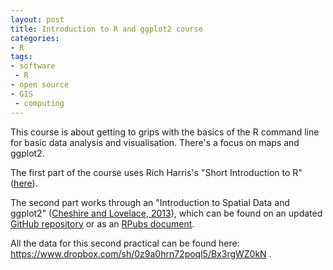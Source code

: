 ```yaml
---
layout: post
title: Introduction to R and ggplot2 course  
categories:
- R
tags:
- software
 - R
- open source
- GIS
 - computing
---
```

This course is about getting to grips with the basics of the R command line
for basic data analysis and visualisation. There's a focus on maps and ggplot2.

The first part of the course uses Rich Harris's "Short Introduction to R" 
([here](http://www.social-statistics.org/wp-content/uploads/2012/12/intro_to_R1.pdf)).

The second part works through an "Introduction to Spatial Data and ggplot2" ([Cheshire
and Lovelace, 2013](https://github.com/Robinlovelace/Creating-maps-in-R/blob/master/intro-spatial-rl.pdf)),
which can be found on an updated [GitHub repository](https://github.com/Robinlovelace/Creating-maps-in-R)
or as an [RPubs document](http://rpubs.com/RobinLovelace/intro-spatial).

All the data for this second practical can be found here: https://www.dropbox.com/sh/0z9a0hrn72poql5/Bx3rgWZ0kN .

